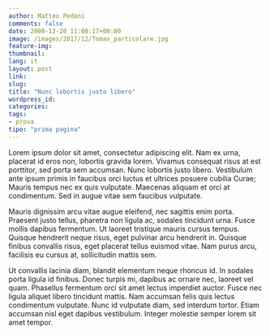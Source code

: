 ```yaml
---
author: Matteo Pedani
comments: false
date: 2000-12-20 11:00:17+00:00
image: /images/2017/12/Tomas_particolare.jpg
feature-img: 
thumbnail: 
lang: it
layout: post
link: 
slug: 
title: "Nunc lobortis justo libero"
wordpress_id: 
categories:
tags:
- prova
tipo: "prima pagina"
---
```

 Lorem ipsum dolor sit amet, consectetur adipiscing elit. Nam ex urna, placerat id eros non, lobortis gravida lorem. Vivamus consequat risus at est porttitor, sed porta sem accumsan. Nunc lobortis justo libero. Vestibulum ante ipsum primis in faucibus orci luctus et ultrices posuere cubilia Curae; Mauris tempus nec ex quis vulputate. Maecenas aliquam et orci at condimentum. Sed in augue vitae sem faucibus vulputate.

Mauris dignissim arcu vitae augue eleifend, nec sagittis enim porta. Praesent justo tellus, pharetra non ligula ac, sodales tincidunt urna. Fusce mollis dapibus fermentum. Ut laoreet tristique mauris cursus tempus. Quisque hendrerit neque risus, eget pulvinar arcu hendrerit in. Quisque finibus convallis risus, eget placerat tellus euismod vitae. Nam purus arcu, facilisis eu cursus at, sollicitudin mattis sem.

Ut convallis lacinia diam, blandit elementum neque rhoncus id. In sodales porta ligula id finibus. Donec turpis mi, dapibus ac ornare nec, laoreet vel quam. Phasellus fermentum orci sit amet lectus imperdiet auctor. Fusce nec ligula aliquet libero tincidunt mattis. Nam accumsan felis quis lectus condimentum vulputate. Nunc id vulputate diam, sed interdum tortor. Etiam accumsan nisl eget dapibus vestibulum. Integer molestie semper lorem sit amet tempor.


